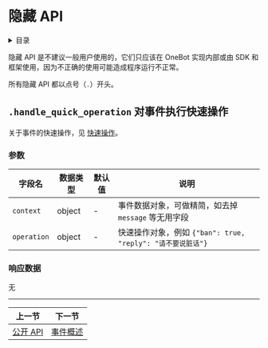 # 隐藏 API

<details>
<summary>目录</summary>
<p>

- [`.handle_quick_operation` 对事件执行快速操作](#handle_quick_operation-对事件执行快速操作)

</p>
</details>

隐藏 API 是不建议一般用户使用的，它们只应该在 OneBot 实现内部或由 SDK 和框架使用，因为不正确的使用可能造成程序运行不正常。

所有隐藏 API 都以点号（`.`）开头。

## `.handle_quick_operation` 对事件执行快速操作

关于事件的快速操作，见 [快速操作](../event/#快速操作)。

### 参数

| 字段名 | 数据类型 | 默认值 | 说明 |
| ----- | ------- | ----- | --- |
| `context` | object | - | 事件数据对象，可做精简，如去掉 `message` 等无用字段 |
| `operation` | object | - | 快速操作对象，例如 `{"ban": true, "reply": "请不要说脏话"}` |

### 响应数据

无

<hr>

| 上一节 | 下一节 |
| --- | --- |
| [公开 API](public.md) | [事件概述](../event/README.md) |
